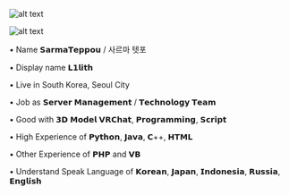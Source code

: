 ![alt text](https://media.discordapp.net/attachments/1057918934298394678/1247555214894956625/20240604_205115.png?ex=666073d5&is=665f2255&hm=002de33f30d80ed8b6af6a6f2172937ca04533e83e8c88be041652f3a8cf3a5d&)



![alt text](https://media.discordapp.net/attachments/1057918934298394678/1247558787624079370/20240604_213304.jpg?ex=66607729&is=665f25a9&hm=f02e3790e3800e6514f6dd4f771b443e131e23ce65958449b3433f37e8fd0d52&)

• Name 𝗦𝗮𝗿𝗺𝗮𝗧𝗲𝗽𝗽𝗼𝘂 / 사르마 텟포

• Display name 𝗟𝟭𝗹𝗶𝘁𝗵

• Live in South Korea, Seoul City

• Job as 𝗦𝗲𝗿𝘃𝗲𝗿 𝗠𝗮𝗻𝗮𝗴𝗲𝗺𝗲𝗻𝘁 / 𝗧𝗲𝗰𝗵𝗻𝗼𝗹𝗼𝗴𝘆 𝗧𝗲𝗮𝗺

• Good with 𝟯𝗗 𝗠𝗼𝗱𝗲𝗹 𝗩𝗥𝗖𝗵𝗮𝘁, 𝗣𝗿𝗼𝗴𝗿𝗮𝗺𝗺𝗶𝗻𝗴, 𝗦𝗰𝗿𝗶𝗽𝘁

• High Experience of 𝗣𝘆𝘁𝗵𝗼𝗻, 𝗝𝗮𝘃𝗮, 𝗖++, 𝗛𝗧𝗠𝗟

• Other Experience of 𝗣𝗛𝗣 and 𝗩𝗕

• Understand Speak Language of 𝗞𝗼𝗿𝗲𝗮𝗻, 𝗝𝗮𝗽𝗮𝗻, 𝗜𝗻𝗱𝗼𝗻𝗲𝘀𝗶𝗮, 𝗥𝘂𝘀𝘀𝗶𝗮, 𝗘𝗻𝗴𝗹𝗶𝘀𝗵


